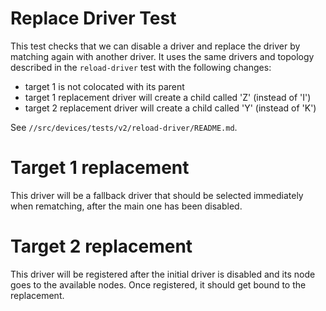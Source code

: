 # Replace Driver Test

This test checks that we can disable a driver and replace the driver by matching again with another
driver. It uses the same drivers and topology described in the `reload-driver` test with the
following changes:
- target 1 is not colocated with its parent
- target 1 replacement driver will create a child called 'Z' (instead of 'I')
- target 2 replacement driver will create a child called 'Y' (instead of 'K')

See `//src/devices/tests/v2/reload-driver/README.md`.


# Target 1 replacement

This driver will be a fallback driver that should be selected immediately when rematching, after
the main one has been disabled.

# Target 2 replacement

This driver will be registered after the initial driver is disabled and its node goes to the
available nodes. Once registered, it should get bound to the replacement.
